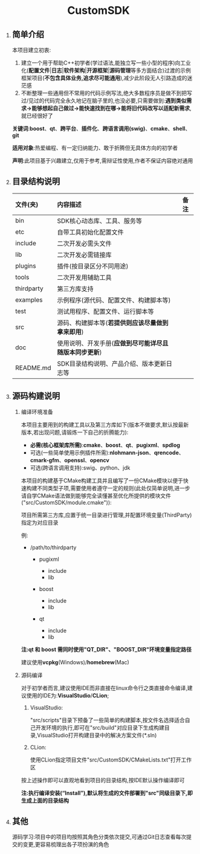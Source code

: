 <h1 style="text-align:center"><strong>CustomSDK</strong></h1>

1. ## 简单介绍

   本项目建立初衷:

   1. 建立一个用于帮助C++初学者(学过语法,能独立写一些小型的程序)向工业化(**配置文件**|**日志**|**软件架构**|**开源框架**|**源码管理**等多方面结合)过渡的示例框架项目(**不包含具体业务,追求尽可能通用**),减少此阶段无人引路造成的迷茫感
   2. 不断整理一些通用但不常用的代码示例写法,绝大多数程序员是做不到把写过/见过的代码完全永久地记在脑子里的,也没必要,只需要做到:**遇到类似需求->能够想起自己做过->能快速找到在哪->能将旧代码改写以适配新需求**,就已经很好了

   **关键词**:**boost**、**qt**、**跨平台**、**插件化**、**跨语言调用(swig)**、**cmake**、**shell**、**git**

   **适用对象**:热爱编程、有一定归纳能力、敢于折腾但无具体方向的初学者

   **声明**:此项目基于兴趣建立,仅用于参考,需辩证性使用,作者不保证内容绝对通用

2. ## 目录结构说明

   | 文件(夹)   | 内容描述                                                 | 备注 |
   | :--------- | :------------------------------------------------------- | :--: |
   | bin        | SDK核心动态库、工具、服务等                              |      |
   | etc        | 自带工具初始化配置文件                                   |      |
   | include    | 二次开发必需头文件                                       |      |
   | lib        | 二次开发必需链接库                                       |      |
   | plugins    | 插件(按目录区分不同用途)                                 |      |
   | tools      | 二次开发用辅助工具                                       |      |
   | thirdparty | 第三方库支持                                             |      |
   | examples   | 示例程序(源代码、配置文件、构建脚本等)                   |      |
   | test       | 测试用程序、配置文件、运行脚本等                         |      |
   | src        | 源码、构建脚本等(**若提供则应该尽量做到拿来即用**)       |      |
   | doc        | 使用说明、开发手册(**应做到尽可能详尽且随版本同步更新**) |      |
   | README.md  | SDK目录结构说明、产品介绍、版本更新日志等                |      |

3. ## 源码构建说明

   1. 编译环境准备

      本项目主要用到的构建工具以及第三方库如下(版本不做要求,默认按最新版本,若出现问题,请锻炼一下自己的折腾能力):

      * **必需(核心框架库所需)**:**cmake**、**boost**、**qt**、**pugixml**、**spdlog**
      * 可选(一些简单使用示例插件所需):**nlohmann-json**、**qrencode**、**cmark-gfm**、**openssl**、**opencv**
      * 可选(跨语言调用支持):swig、python、jdk

      本项目的构建基于CMake构建工具并且编写了一份CMake模块以便于快速构建不同类型子项,需要使用者遵守一定的规则(此处仅简单说明,进一步请自学CMake语法做到能够完全读懂甚至优化所提供的模块文件("src/CustomSDK/module.cmake")):

      项目所需第三方库,应置于统一目录进行管理,并配置环境变量(ThirdParty)指定为对应目录

      例:

      * /path/to/thirdparty

        * pugixml
          * include
          * lib

        * boost
          * include
          * lib

        * qt
          * include
          * lib

      **注:qt 和 boost 需同时使用"QT_DIR"、"BOOST_DIR"环境变量指定路径**

      建议使用**vcpkg**(Windows)/**homebrew**(Mac)

   2. 源码编译

      对于初学者而言,建议使用IDE而非直接在linux命令行之类直接命令编译,建议使用的IDE为:**VisualStudio**/**CLion**;

      1. VisualStudio:

         "src/scripts"目录下预备了一些简单的构建脚本,按文件名选择适合自己开发环境的执行,即可在"src/build"对应目录下生成构建目录,VisualStudio打开构建目录中的解决方案文件(*.sln)

      2. CLion:

         使用CLion指定项目文件"src/CustomSDK/CMakeLists.txt"打开工作区

      按上述操作即可以直观地看到项目的目录结构,按IDE默认操作编译即可

      **注:执行编译安装(“Install”),默认将生成的文件部署到"src"同级目录下,即生成上面的目录结构**

4. ## 其他

   源码学习:项目中的项目均按照其角色分类依次提交,可通过Git日志查看每次提交的变更,更容易梳理出各子项扮演的角色

   
